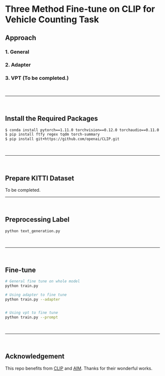 # **Three Method Fine-tune on CLIP for Vehicle Counting Task**

## **Approach**
### 1. General
### 2. Adapter
### 3. VPT (To be completed.)
<br/>

---
<br/>

## **Install the Required Packages**

```bash
$ conda install pytorch==1.11.0 torchvision==0.12.0 torchaudio==0.11.0 cudatoolkit=11.3 -c pytorch
$ pip install ftfy regex tqdm torch-summary
$ pip install git+https://github.com/openai/CLIP.git
```
<br/>

---
<br/>

## **Prepare KITTI Dataset**
To be completed.
<br/>

---
<br/>

## **Preprocessing Label**
```bash
python text_generation.py
```
<br/>

---
<br/>

## **Fine-tune**
```bash
# General fine tune on whole model
python train.py

# Using adapter to fine tune
python train.py --adapter


# Using vpt to fine tune
python train.py --prompt
```
<br/>

---
<br/>

## **Acknowledgement**
This repo benefits from [CLIP](https://github.com/openai/CLIP) and [AIM](https://github.com/taoyang1122/adapt-image-models). Thanks for their wonderful works.
